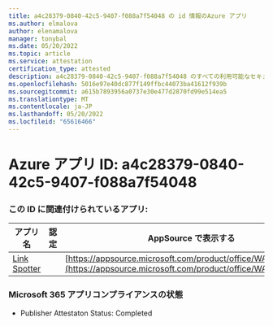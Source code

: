 ```yaml
---
title: a4c28379-0840-42c5-9407-f088a7f54048 の id 情報のAzure アプリ
ms.author: elmalova
author: elenamalova
manager: tonybal
ms.date: 05/20/2022
ms.topic: article
ms.service: attestation
certification_type: attested
description: a4c28379-0840-42c5-9407-f088a7f54048 のすべての利用可能なセキュリティとコンプライアンス情報。
ms.openlocfilehash: 5016e97e40dc877f149ffbc44073ba41612f939b
ms.sourcegitcommit: a615b7893956a0737e30e477d2870fd99e514ea5
ms.translationtype: MT
ms.contentlocale: ja-JP
ms.lasthandoff: 05/20/2022
ms.locfileid: "65616466"
---
```

# <a name="azure-app-id-a4c28379-0840-42c5-9407-f088a7f54048"></a>Azure アプリ ID: a4c28379-0840-42c5-9407-f088a7f54048


### <a name="apps-associated-with-this-id"></a>この ID に関連付けられているアプリ:
| **アプリ名** | **認定** | **AppSource で表示する** |
|--------------|---------------|-----------------------|
| [Link Spotter](../forward/WA200003092.md) |  | [https://appsource.microsoft.com/product/office/WA200003092](https://appsource.microsoft.com/product/office/WA200003092) |

### <a name="microsoft-365-app-compliance-status"></a>Microsoft 365 アプリコンプライアンスの状態
- Publisher Attestaton Status: Completed
